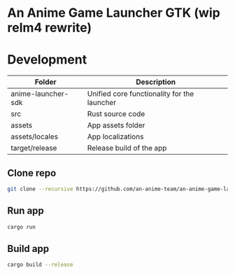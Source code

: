 # An Anime Game Launcher GTK (wip relm4 rewrite)

# Development

| Folder | Description |
| - | - |
| anime-launcher-sdk | Unified core functionality for the launcher |
| src | Rust source code |
| assets | App assets folder |
| assets/locales | App localizations |
| target/release | Release build of the app |

## Clone repo

```sh
git clone --recursive https://github.com/an-anime-team/an-anime-game-launcher-relm4
```

## Run app

```sh
cargo run
```

## Build app

```sh
cargo build --release
```

